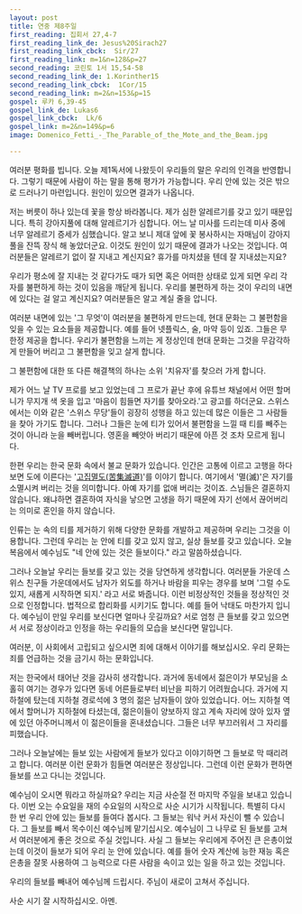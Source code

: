 ```yaml
---
layout: post
title: 연중 제8주일
first_reading: 집회서 27,4-7
first_reading_link_de: Jesus%20Sirach27
first_reading_link_cbck:  Sir/27
first_reading_link: m=1&n=128&p=27
second_reading: 코린토 1서 15,54-58
second_reading_link_de: 1.Korinther15
second_reading_link_cbck:  1Cor/15
second_reading_link: m=2&n=153&p=15
gospel: 루카 6,39-45
gospel_link_de: Lukas6
gospel_link_cbck:  Lk/6
gospel_link: m=2&n=149&p=6
image: Domenico_Fetti_-_The_Parable_of_the_Mote_and_the_Beam.jpg

---
```


여러분 평화를 빕니다. 오늘 제1독서에 나왔듯이 우리들의 말은 우리의 인격을
반영합니다. 그렇기 때문에 사람이 하는 말을 통해 평가가 가능합니다. 우리 안에 있는
것은 밖으로 드러나기 마련입니다. 원인이 있으면 결과가 나옵니다.

저는 버릇이 하나
있는데 꽃을 항상 바라봅니다. 제가 심한 알레르기를 갖고 있기 때문입니다. 특히
강아지풀에 대해 알레르기가 심합니다. 어느 날 미사를 드리는데 미사 중에 너무
알레르기 증세가 심했습니다. 알고 보니 제대 앞에 꽃 봉사하시는 자매님이 강아지 풀을
잔뜩 장식 해 놓았더군요. 이것도 원인이 있기 때문에 결과가 나오는 것입니다.
여러분들은 알레르기 없이 잘 지내고 계신지요? 휴가를 마치셨을 텐데 잘
지내셨는지요?

우리가 평소에 잘 지내는 것 같다가도 때가 되면 혹은 어떠한 상태로
있게 되면 우리 각자를 불편하게 하는 것이 있음을 깨닫게 됩니다. 우리를 불편하게
하는 것이 우리의 내면에 있다는 걸 알고 계신지요? 여러분들은 알고 계실 줄을 압니다.

여러분 내면에 있는 '그 무엇'이 여러분을 불편하게 만드는데, 현대 문화는 그 불편함을
잊을 수 있는 요소들을 제공합니다. 예를 들어 넷플릭스, 술, 마약 등이 있죠. 그들은
무한정 제공을 합니다. 우리가 불편함을 느끼는 게 정상인데 현대 문화는 그것을
무감각하게 만들어 버리고 그 불편함을 잊고 살게 합니다.

그 불편함에 대한 또 다른 해결책의 하나는 소위 '치유자'를 찾으러 가게 합니다.

제가
어느 날 TV 프로를 보고 있었는데 그 프로가 끝난 후에 유튜브 채널에서 어떤 할머니가
무지개 색 옷을 입고 '마음이 힘들면 자기를 찾아오라.'고 광고를 하더군요.
스위스에서는 이와 같은 '스위스 무당'들이 굉장히 성행을 하고 있는데 많은 이들은 그
사람들을 찾아 가기도 합니다. 그러나 그들은 눈에 티가 있어서 불편함을 느낄 때 티를
빼주는 것이 아니라 눈을 빼버립니다. 영혼을 빼앗아 버리기 때문에 아픈 것 조차
모르게 됩니다.

한편 우리는 한국 문화 속에서 불교 문화가 있습니다. 인간은 고통에
이르고 고행을 하다 보면 도에 이른다는 '<a href="https://ko.wikipedia.org/wiki/%EC%82%AC%EC%84%B1%EC%A0%9C">고집멸도(苦集滅道)</a>'를 이야기 합니다. 여기에서 '멸(滅)'은
자기를 소멸시켜 버리는 것을 의미합니다. 아예 자기를 없애 버리는 것이죠. 스님들은
결혼하지 않습니다. 왜냐하면 결혼하여 자식을 낳으면 고생을 하기 때문에 자기 선에서
끊어버리는 의미로 혼인을 하지 않습니다.

인류는 눈 속의 티를 제거하기 위해 다양한 문화를 개발하고 제공하며 우리는 그것을
이용합니다. 그런데 우리는 눈 안에 티를 갖고 있지 않고, 실상 들보를 갖고 있습니다.
오늘 복음에서 예수님도 "네 안에 있는 것은 들보이다." 라고 말씀하셨습니다.

그러나 오늘날 우리는
들보를 갖고 있는 것을 당연하게 생각합니다. 여러분들 가운데 스위스 친구들
가운데에서도 남자가 외도를 하거나 바람을 피우는 경우를 보며 '그럴 수도 있지,
새롭게 시작하면 되지.' 라고 서로 봐줍니다. 이런 비정상적인 것들을 정상적인 것으로
인정합니다. 법적으로 합리화를 시키기도 합니다. 예를 들어 낙태도 마찬가지 입니다.
예수님이 만일 우리를 보신다면 얼마나 웃길까요? 서로 엄청 큰 들보를 갖고 있으면서
서로 정상이라고 인정을 하는 우리들의 모습을 보신다면 말입니다.

여러분, 이 사회에서 고립되고 싶으시면 죄에 대해서 이야기를 해보십시오. 우리 문화는
죄를 언급하는 것을 금기시 하는 문화입니다.

저는 한국에서 태어난 것을 감사히
생각합니다. 과거에 동네에서 젊은이가 부모님을 소홀히 여기는 경우가 있다면 동네
어른들로부터 비난을 피하기 어려웠습니다. 과거에 지하철에 탔는데 지하철 경로석에 3
명의 젊은 남자들이 앉아 있었습니다. 어느 지하철 역에서 할머니가 지하철에 타셨는데,
젊은이들이 양보하지 않고 계속 자리에 앉아 있자 옆에 있던 아주머니께서 이
젊은이들을 혼내셨습니다. 그들은 너무 부끄러워서 그 자리를 피했습니다.

그러나
오늘날에는 들보 있는 사람에게 들보가 있다고 이야기하면 그 들보로 막 때리려고
합니다. 여러분 이런 문화가 힘들면 여러분은 정상입니다. 그런데 이런 문화가 편하면
들보를 쓰고 다니는 것입니다.

예수님이 오시면 뭐라고 하실까요? 우리는 지금 사순절 전 마지막 주일을 보내고
있습니다. 이번 오는 수요일을 재의 수요일의 시작으로 사순 시기가 시작됩니다. 특별히
다시 한 번 우리 안에 있는 들보를 들여다 봅시다. 그 들보는 워낙 커서 자신이 뺄 수
있습니다. 그 들보를 빼서 목수이신 예수님께 맡기십시오. 예수님이 그 나무로 된
들보를 고쳐서 여러분에게 좋은 것으로 주실 것입니다. 사실 그 들보는 우리에게 주어진
큰 은총이었는데 이것이 들보가 되어 우리 눈 안에 있습니다. 예를 들어 숫자 계산에
능한 재능 혹은 은총을 잘못 사용하여 그 능력으로 다른 사람을 속이고 있는 일을 하고
있는 것입니다.

우리의 들보를 빼내어 예수님께 드립시다. 주님이 새로이 고쳐서
주십니다.

사순 시기 잘 시작하십시오. 아멘.
